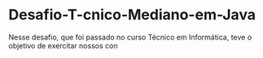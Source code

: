 # Desafio-T-cnico-Mediano-em-Java
Nesse desafio, que foi passado no curso Técnico em Informática, teve o objetivo de exercitar nossos con
